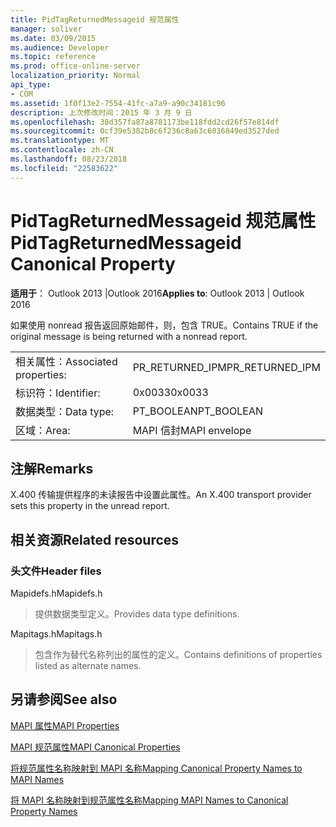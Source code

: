 ```yaml
---
title: PidTagReturnedMessageid 规范属性
manager: soliver
ms.date: 03/09/2015
ms.audience: Developer
ms.topic: reference
ms.prod: office-online-server
localization_priority: Normal
api_type:
- COM
ms.assetid: 1f0f13e2-7554-41fc-a7a9-a90c34181c96
description: 上次修改时间：2015 年 3 月 9 日
ms.openlocfilehash: 38d357fa87a8781173be118fdd2cd26f57e814df
ms.sourcegitcommit: 0cf39e5382b8c6f236c8a63c6036849ed3527ded
ms.translationtype: MT
ms.contentlocale: zh-CN
ms.lasthandoff: 08/23/2018
ms.locfileid: "22583622"
---
```

# <a name="pidtagreturnedmessageid-canonical-property"></a><span data-ttu-id="81f0c-103">PidTagReturnedMessageid 规范属性</span><span class="sxs-lookup"><span data-stu-id="81f0c-103">PidTagReturnedMessageid Canonical Property</span></span>

  
  
<span data-ttu-id="81f0c-104">**适用于**： Outlook 2013 |Outlook 2016</span><span class="sxs-lookup"><span data-stu-id="81f0c-104">**Applies to**: Outlook 2013 | Outlook 2016</span></span> 
  
<span data-ttu-id="81f0c-105">如果使用 nonread 报告返回原始邮件，则，包含 TRUE。</span><span class="sxs-lookup"><span data-stu-id="81f0c-105">Contains TRUE if the original message is being returned with a nonread report.</span></span>
  
|||
|:-----|:-----|
|<span data-ttu-id="81f0c-106">相关属性：</span><span class="sxs-lookup"><span data-stu-id="81f0c-106">Associated properties:</span></span>  <br/> |<span data-ttu-id="81f0c-107">PR_RETURNED_IPM</span><span class="sxs-lookup"><span data-stu-id="81f0c-107">PR_RETURNED_IPM</span></span>  <br/> |
|<span data-ttu-id="81f0c-108">标识符：</span><span class="sxs-lookup"><span data-stu-id="81f0c-108">Identifier:</span></span>  <br/> |<span data-ttu-id="81f0c-109">0x0033</span><span class="sxs-lookup"><span data-stu-id="81f0c-109">0x0033</span></span>  <br/> |
|<span data-ttu-id="81f0c-110">数据类型：</span><span class="sxs-lookup"><span data-stu-id="81f0c-110">Data type:</span></span>  <br/> |<span data-ttu-id="81f0c-111">PT_BOOLEAN</span><span class="sxs-lookup"><span data-stu-id="81f0c-111">PT_BOOLEAN</span></span>  <br/> |
|<span data-ttu-id="81f0c-112">区域：</span><span class="sxs-lookup"><span data-stu-id="81f0c-112">Area:</span></span>  <br/> |<span data-ttu-id="81f0c-113">MAPI 信封</span><span class="sxs-lookup"><span data-stu-id="81f0c-113">MAPI envelope</span></span>  <br/> |
   
## <a name="remarks"></a><span data-ttu-id="81f0c-114">注解</span><span class="sxs-lookup"><span data-stu-id="81f0c-114">Remarks</span></span>

<span data-ttu-id="81f0c-115">X.400 传输提供程序的未读报告中设置此属性。</span><span class="sxs-lookup"><span data-stu-id="81f0c-115">An X.400 transport provider sets this property in the unread report.</span></span>
  
## <a name="related-resources"></a><span data-ttu-id="81f0c-116">相关资源</span><span class="sxs-lookup"><span data-stu-id="81f0c-116">Related resources</span></span>

### <a name="header-files"></a><span data-ttu-id="81f0c-117">头文件</span><span class="sxs-lookup"><span data-stu-id="81f0c-117">Header files</span></span>

<span data-ttu-id="81f0c-118">Mapidefs.h</span><span class="sxs-lookup"><span data-stu-id="81f0c-118">Mapidefs.h</span></span>
  
> <span data-ttu-id="81f0c-119">提供数据类型定义。</span><span class="sxs-lookup"><span data-stu-id="81f0c-119">Provides data type definitions.</span></span>
    
<span data-ttu-id="81f0c-120">Mapitags.h</span><span class="sxs-lookup"><span data-stu-id="81f0c-120">Mapitags.h</span></span>
  
> <span data-ttu-id="81f0c-121">包含作为替代名称列出的属性的定义。</span><span class="sxs-lookup"><span data-stu-id="81f0c-121">Contains definitions of properties listed as alternate names.</span></span>
    
## <a name="see-also"></a><span data-ttu-id="81f0c-122">另请参阅</span><span class="sxs-lookup"><span data-stu-id="81f0c-122">See also</span></span>



[<span data-ttu-id="81f0c-123">MAPI 属性</span><span class="sxs-lookup"><span data-stu-id="81f0c-123">MAPI Properties</span></span>](mapi-properties.md)
  
[<span data-ttu-id="81f0c-124">MAPI 规范属性</span><span class="sxs-lookup"><span data-stu-id="81f0c-124">MAPI Canonical Properties</span></span>](mapi-canonical-properties.md)
  
[<span data-ttu-id="81f0c-125">将规范属性名称映射到 MAPI 名称</span><span class="sxs-lookup"><span data-stu-id="81f0c-125">Mapping Canonical Property Names to MAPI Names</span></span>](mapping-canonical-property-names-to-mapi-names.md)
  
[<span data-ttu-id="81f0c-126">将 MAPI 名称映射到规范属性名称</span><span class="sxs-lookup"><span data-stu-id="81f0c-126">Mapping MAPI Names to Canonical Property Names</span></span>](mapping-mapi-names-to-canonical-property-names.md)

